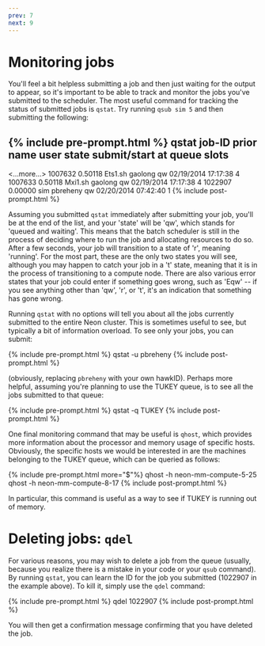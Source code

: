 ```yaml
---
prev: 7
next: 9
---
```


# Monitoring jobs

You'll feel a bit helpless submitting a job and then just waiting for the output to appear, so it's important to be able to track and monitor the jobs you've submitted to the scheduler.  The most useful command for tracking the status of submitted jobs is `qstat`.  Try running `qsub sim 5` and then submitting the following:

{% include pre-prompt.html %}
qstat
job-ID  prior   name       user         state submit/start at     queue  slots
------------------------------------------------------------------------------
<...more...>
1007632 0.50118 Ets1.sh    gaolong      qw    02/19/2014 17:17:38        4
1007633 0.50118 Mxi1.sh    gaolong      qw    02/19/2014 17:17:38        4
1022907 0.00000 sim        pbreheny     qw    02/20/2014 07:42:40        1
{% include post-prompt.html %}

Assuming you submitted `qstat` immediately after submitting your job, you'll be at the end of the list, and your 'state' will be 'qw', which stands for 'queued and waiting'.  This means that the batch scheduler is still in the process of deciding where to run the job and allocating resources to do so.  After a few seconds, your job will transition to a state of 'r', meaning 'running'.  For the most part, these are the only two states you will see, although you may happen to catch your job in a 't' state, meaning that it is in the process of transitioning to a compute node.  There are also various error states that your job could enter if something goes wrong, such as 'Eqw' -- if you see anything other than 'qw', 'r', or 't', it's an indication that something has gone wrong.

Running `qstat` with no options will tell you about all the jobs currently submitted to the entire Neon cluster.  This is sometimes useful to see, but typically a bit of information overload.  To see only your jobs, you can submit:

{% include pre-prompt.html %}
qstat -u pbreheny
{% include post-prompt.html %}

(obviously, replacing `pbreheny` with your own hawkID).  Perhaps more helpful, assuming you're planning to use the TUKEY queue, is to see all the jobs submitted to that queue:

{% include pre-prompt.html %}
qstat -q TUKEY
{% include post-prompt.html %}

One final monitoring command that may be useful is `qhost`, which provides more
information about the processor and memory usage of specific hosts.  Obviously,
the specific hosts we would be interested in are the machines belonging to the
TUKEY queue, which can be queried as follows:

{% include pre-prompt.html more="$"%}
qhost -h neon-mm-compute-5-25
qhost -h neon-mm-compute-8-17
{% include post-prompt.html %}

In particular, this command is useful as a way to see if TUKEY is running out of
memory.

# Deleting jobs: `qdel`

For various reasons, you may wish to delete a job from the queue (usually,
because you realize there is a mistake in your code or your `qsub` command).  By
running `qstat`, you can learn the ID for the job you submitted (1022907 in the
example above).  To kill it, simply use the `qdel` command:

{% include pre-prompt.html %}
qdel 1022907
{% include post-prompt.html %}

You will then get a confirmation message confirming that you have deleted the
job.
